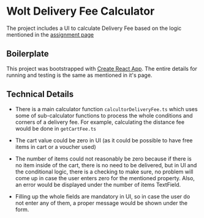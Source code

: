 # Wolt Delivery Fee Calculator

The project includes a UI to calculate Delivery Fee based on the logic mentioned 
in the [assignment page](https://github.com/woltapp/engineering-summer-intern-2023#specification)

## Boilerplate

This project was bootstrapped with [Create React App](https://github.com/facebook/create-react-app).
The entire details for running and testing is the same as mentioned in it's page.

## Technical Details

- There is a main calculator function `calcultorDeliveryFee.ts` which uses some of sub-calculator functions to process the whole 
conditions and corners of a delivery fee. For example, calculating the distance fee would be done in `getCartFee.ts`

- The cart value could be zero in UI (as it could be possible to have free items in cart or a voucher used)

- The number of items could not reasonably be zero because if there is no item inside of the cart, there
is no need to be delivered, but in UI and the conditional logic, there is a checking to make sure,
no problem will come up in case the user enters zero for the mentioned property. Also, an error would be
displayed under the number of items TextField.

- Filling up the whole fields are mandatory in UI, so in case the user do not enter any of them,
a proper message would be shown under the form.

